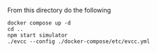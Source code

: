 From this directory do the following

```
docker compose up -d
cd ..
npm start simulator
./evcc --config ./docker-compose/etc/evcc.yml
```
